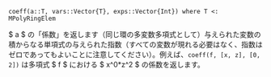 ```
coeff(a::T, vars::Vector{T}, exps::Vector{Int}) where T <: MPolyRingElem
```

$ a $ の「係数」を返します（同じ環の多変数多項式として）与えられた変数の積からなる単項式の与えられた指数（すべての変数が現れる必要はなく、指数はゼロであってもよいことに注意してください）。例えば、`coeff(f, [x, z], [0, 2])` は多項式 $ f $ における $ x^0*z^2 $ の係数を返します。
